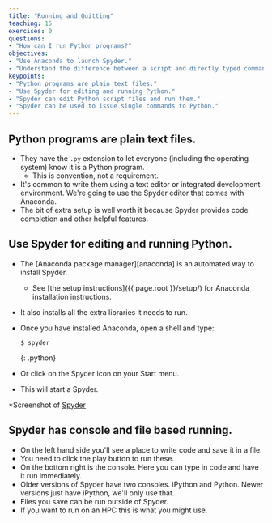 ```yaml
---
title: "Running and Quitting"
teaching: 15
exercises: 0
questions:
- "How can I run Python programs?"
objectives:
- "Use Anaconda to launch Spyder."
- "Understand the difference between a script and directly typed commands."
keypoints:
- "Python programs are plain text files."
- "Use Spyder for editing and running Python."
- "Spyder can edit Python script files and run them."
- "Spyder can be used to issue single commands to Python."
---
```

## Python programs are plain text files.

*   They have the `.py` extension to let everyone (including the operating system) 
    know it is a Python program.
    *   This is convention, not a requirement.
*   It's common to write them using a text editor or integrated development environment. We're going to use the Spyder editor that comes with Anaconda.
*   The bit of extra setup is well worth it because Spyder provides code completion     and other helpful features.

## Use Spyder for editing and running Python.

*   The [Anaconda package manager][anaconda] is an automated way to install Spyder.
    *   See [the setup instructions]({{ page.root }}/setup/) for Anaconda installation instructions.
*   It also installs all the extra libraries it needs to run.
*   Once you have installed Anaconda, open a shell and type:

    ~~~
    $ spyder
    ~~~
    {: .python}
*   Or click on the Spyder icon on your Start menu.

*   This will start a Spyder. 

*Screenshot of [Spyder](https://github.com/)

## Spyder has console and file based running.

*  On the left hand side you'll see a place to write code and save it in a file. 
*  You need to click the play button to run these.
*  On the bottom right is the console. Here you can type in code and have it run immediately.
*  Older versions of Spyder have two consoles. iPython and Python. Newer versions just have iPython, we'll only use that.
*  Files you save can be run outside of Spyder.
*  If you want to run on an HPC this is what you might use.
